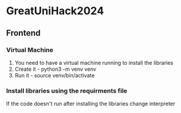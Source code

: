 # GreatUniHack2024

## Frontend

### Virtual Machine

1. You need to have a virtual machine running to install the libraries
2. Create it - python3 -m venv venv
3. Run it - source venv/bin/activate

### Install libraries using the requirments file

If the code doesn't run after installing the libraries change interpreter

